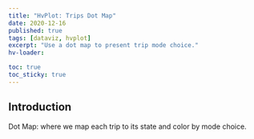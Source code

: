 ```yaml
---
title: "HvPlot: Trips Dot Map"
date: 2020-12-16
published: true
tags: [dataviz, hvplot]
excerpt: "Use a dot map to present trip mode choice."
hv-loader:

toc: true
toc_sticky: true
---
```

## Introduction
Dot Map: where we map each trip to its state and color by mode choice.
